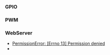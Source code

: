 ### GPIO

### PWM

### WebServer
- [PermissionError: [Errno 13] Permission denied](https://stackoverflow.com/questions/38298652/permissionerror-errno-13-permission-denied-flask-run)
- 
